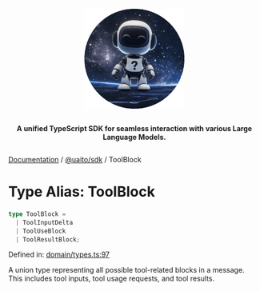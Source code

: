 <div style="display:flex; flex-direction:column; align-items:center;">
<p align="center">
  <img src="../UAITO.png" alt="UAITO Logo" width="200"/>
</p>

<p align="center">
  <strong>A unified TypeScript SDK for seamless interaction with various Large Language Models.</strong>
</p>
</div>

[Documentation](README.md) / [@uaito/sdk](@uaito.sdk.md) / ToolBlock

# Type Alias: ToolBlock

```ts
type ToolBlock = 
  | ToolInputDelta
  | ToolUseBlock
  | ToolResultBlock;
```

Defined in: [domain/types.ts:97](https://github.com/elribonazo/uaito/blob/507f1613d5e6a6e111b8b8a3ecd27bd8ac04f333/packages/sdk/src/domain/types.ts#L97)

A union type representing all possible tool-related blocks in a message.
This includes tool inputs, tool usage requests, and tool results.
